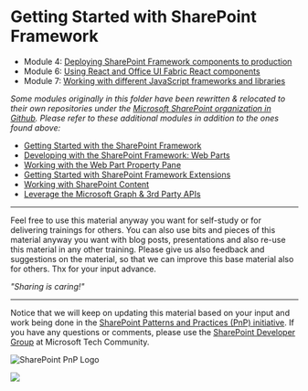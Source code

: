 # Getting Started with SharePoint Framework

- Module 4: [Deploying SharePoint Framework components to production](./04%20Deploying%20SharePoint%20Framework%20components%20to%20production/)
- Module 6: [Using React and Office UI Fabric React components](./06%20Using%20React%20and%20Office%20UI%20Fabric%20React%20components/)
- Module 7: [Working with different JavaScript frameworks and libraries](./07%20Working%20with%20different%20JavaScript%20frameworks%20and%20libraries/)

*Some modules originally in this folder have been rewritten & relocated to their own repositories under the [Microsoft SharePoint organization in Github](https://github.com/sharepoint). Please refer to these additional modules in addition to the ones found above:*

- [Getting Started with the SharePoint Framework](https://github.com/SharePoint/sp-dev-training-spfx-getting-started)
- [Developing with the SharePoint Framework: Web Parts](https://github.com/SharePoint/sp-dev-training-spfx-web-parts)
- [Working with the Web Part Property Pane](https://github.com/SharePoint/sp-dev-training-spfx-webpart-proppane)
- [Getting Started with SharePoint Framework Extensions](https://github.com/SharePoint/sp-dev-training-spfx-extensions)
- [Working with SharePoint Content](https://github.com/SharePoint/sp-dev-training-spfx-spcontent)
- [Leverage the Microsoft Graph & 3rd Party APIs](https://github.com/SharePoint/sp-dev-training-spfx-graph-3rdpartyapis)

----------

Feel free to use this material anyway you want for self-study or for delivering trainings for others. You can also use bits and pieces of this material anyway you want with blog posts, presentations and also re-use this material in any other training. Please give us also feedback and suggestions on the material, so that we can improve this base material also for others. Thx for your input advance.

*"Sharing is caring!"*

----------

Notice that we will keep on updating this material based on your input and work being done in the [SharePoint Patterns and Practices (PnP) initiative](http://aka.ms/sppnp). If you have any questions or comments, please use the [SharePoint Developer Group](http://aka.ms/sppnp-community) at Microsoft Tech Community.

![SharePoint PnP Logo](https://devofficecdn.azureedge.net/media/Default/PnP/sppnp.png)

<img src="https://telemetry.sharepointpnp.com/TrainingContent/SharePoint/SharePointFramework/readme.md" />